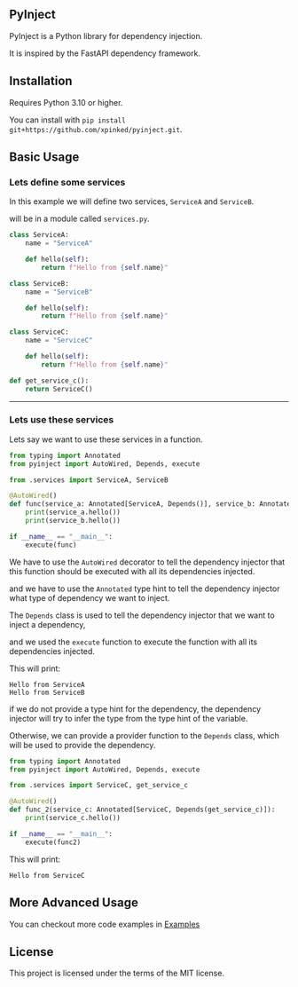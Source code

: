 ## PyInject

PyInject is a Python library for dependency injection.

It is inspired by the FastAPI dependency framework.

## Installation

Requires Python 3.10 or higher.

You can install with `pip install git+https://github.com/xpinked/pyinject.git`.

## Basic Usage

### Lets define some services

In this example we will define two services, `ServiceA` and `ServiceB`.

will be in a module called `services.py`.

```python
class ServiceA:
    name = "ServiceA"

    def hello(self):
        return f"Hello from {self.name}"

class ServiceB:
    name = "ServiceB"

    def hello(self):
        return f"Hello from {self.name}"

class ServiceC:
    name = "ServiceC"

    def hello(self):
        return f"Hello from {self.name}"

def get_service_c():
    return ServiceC()
```

---

### Lets use these services

Lets say we want to use these services in a function.

```python
from typing import Annotated
from pyinject import AutoWired, Depends, execute

from .services import ServiceA, ServiceB

@AutoWired()
def func(service_a: Annotated[ServiceA, Depends()], service_b: Annotated[ServiceB, Depends()]):
    print(service_a.hello())
    print(service_b.hello())

if __name__ == "__main__":
    execute(func)
```

We have to use the `AutoWired` decorator to tell the dependency injector that this function should be executed with all its dependencies injected.

and we have to use the `Annotated` type hint to tell the dependency injector what type of dependency we want to inject.

The `Depends` class is used to tell the dependency injector that we want to inject a dependency,

and we used the `execute` function to execute the function with all its dependencies injected.

This will print:

```
Hello from ServiceA
Hello from ServiceB
```

if we do not provide a type hint for the dependency, the dependency injector will try to infer the type from the type hint of the variable.

Otherwise, we can provide a provider function to the `Depends` class, which will be used to provide the dependency.

```python
from typing import Annotated
from pyinject import AutoWired, Depends, execute

from .services import ServiceC, get_service_c

@AutoWired()
def func_2(service_c: Annotated[ServiceC, Depends(get_service_c)]):
    print(service_c.hello())

if __name__ == "__main__":
    execute(func2)
```

This will print:

```
Hello from ServiceC
```

## More Advanced Usage

You can checkout more code examples in [Examples](https://github.com/xpinked/pyinject/tree/main/examples)

## License

This project is licensed under the terms of the MIT license.
